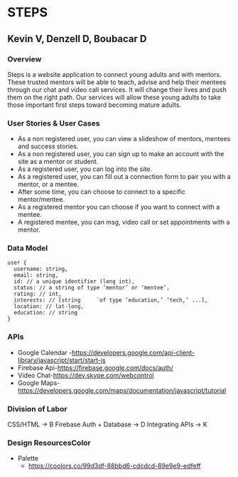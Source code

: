 # STEPS
## Kevin V, Denzell D, Boubacar D

### Overview
Steps is a website application to connect young adults and with mentors. These trusted mentors will be able to teach, advise and help their mentees through our chat and video call services. It will change their lives and push them on the right path. Our services will allow these young adults to take those important first steps toward becoming mature adults.                                          

### User Stories & User Cases
* As a non registered user, you can view a slideshow of mentors, mentees and success stories.
* As a non registered user, you can sign up to make an account with the site as a mentor or student.
* As a registered user, you can log into the site.
* As a registered user, you can fill out a connection form to pair you with a mentor, or a mentee.
* After some time, you can choose to connect to a specific mentor/mentee.
* As a registered mentor you can choose if you want to connect with a mentee.
* A registered mentee, you can msg, video call or set appointments with a mentor.

### Data Model
```
user {
  username: string,
  email: string,
  id: // a unique identifier (long int),
  status: // a string of type ‘mentor’ or ‘mentee’,
  rating: // int,
  interests: // [string 	`of type ‘education,’ ‘tech,’ ...],
  location: // lat-long,
  education: // string
}
```

### APIs
* Google Calendar -https://developers.google.com/api-client-library/javascript/start/start-js
* Firebase Api-https://firebase.google.com/docs/auth/
* Video Chat-https://dev.skype.com/webcontrol
* Google Maps- https://developers.google.com/maps/documentation/javascript/tutorial

### Division of Labor
CSS/HTML -> B
Firebase Auth + Database -> D
Integrating APIs -> K

### Design ResourcesColor
* Palette
  * https://coolors.co/99d3df-88bbd6-cdcdcd-89e9e9-edfeff
